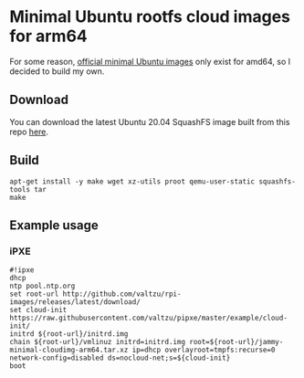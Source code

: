 # Minimal Ubuntu rootfs cloud images for arm64

For some reason, [official minimal Ubuntu images](https://cloud-images.ubuntu.com/minimal/daily/focal/current/) only
exist for amd64, so I decided to build my own.

## Download
You can download the latest Ubuntu 20.04 SquashFS image built from this repo [here](https://github.com/valtzu/rpi-images/releases/latest/download/focal-minimal-cloudimg-arm64.squashfs).

## Build

```
apt-get install -y make wget xz-utils proot qemu-user-static squashfs-tools tar
make
```

## Example usage

### iPXE

```
#!ipxe
dhcp
ntp pool.ntp.org
set root-url http://github.com/valtzu/rpi-images/releases/latest/download/
set cloud-init https://raw.githubusercontent.com/valtzu/pipxe/master/example/cloud-init/
initrd ${root-url}/initrd.img
chain ${root-url}/vmlinuz initrd=initrd.img root=${root-url}/jammy-minimal-cloudimg-arm64.tar.xz ip=dhcp overlayroot=tmpfs:recurse=0 network-config=disabled ds=nocloud-net;s=${cloud-init}
boot
```

